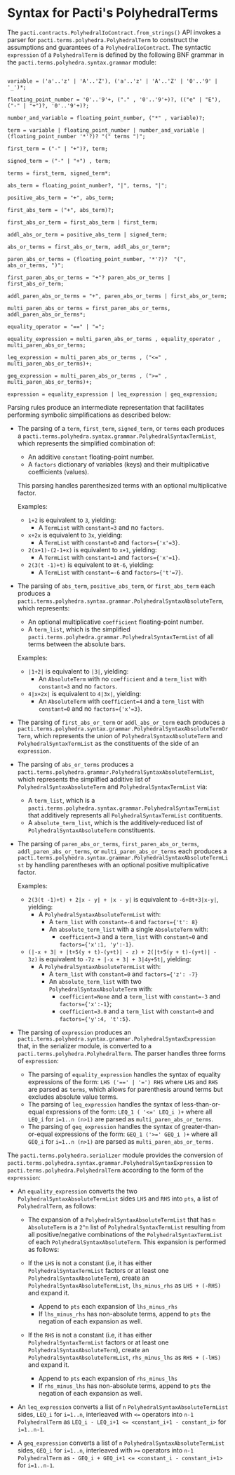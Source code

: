 # Syntax for Pacti's PolyhedralTerms

The `pacti.contracts.PolyhedralIoContract.from_strings()` API invokes a parser for `pacti.terms.polyhedra.PolyhedralTerm` to construct the assumptions and guarantees of a `PolyhedralIoContract`. The syntactic `expression` of a `PolyhedralTerm` is defined by the following BNF grammar in the `pacti.terms.polyhedra.syntax.grammar` module:

```text

variable = ('a'..'z' | 'A'..'Z'), ('a'..'z' | 'A'..'Z' | '0'..'9' | '_')*;

floating_point_number = '0'..'9'+, ("." , '0'..'9'+)?, (("e" | "E"), ("-" | "+")?, '0'..'9'+)?;

number_and_variable = floating_point_number, ("*" , variable)?;

term = variable | floating_point_number | number_and_variable | (floating_point_number '*'?)? "(" terms ")";

first_term = ("-" | "+")?, term;

signed_term = ("-" | "+") , term;

terms = first_term, signed_term*;

abs_term = floating_point_number?, "|", terms, "|";

positive_abs_term = "+", abs_term;

first_abs_term = ("+", abs_term)?;

first_abs_or_term = first_abs_term | first_term;

addl_abs_or_term = positive_abs_term | signed_term;

abs_or_terms = first_abs_or_term, addl_abs_or_term*;

paren_abs_or_terms = (floating_point_number, '*'?)?  "(", abs_or_terms, ")";

first_paren_abs_or_terms = "+"? paren_abs_or_terms | first_abs_or_term;

addl_paren_abs_or_terms = "+", paren_abs_or_terms | first_abs_or_term;

multi_paren_abs_or_terms = first_paren_abs_or_terms, addl_paren_abs_or_terms*;

equality_operator = "==" | "=";

equality_expression = multi_paren_abs_or_terms , equality_operator , multi_paren_abs_or_terms;

leq_expression = multi_paren_abs_or_terms , ("<=" , multi_paren_abs_or_terms)+;

geq_expression = multi_paren_abs_or_terms , (">=" , multi_paren_abs_or_terms)+;

expression = equality_expression | leq_expression | geq_expression;
```

Parsing rules produce an intermediate representation that facilitates performing symbolic simplifications as described below:

- The parsing of a `term`, `first_term`, `signed_term`, or `terms` each produces a `pacti.terms.polyhedra.syntax.grammar.PolyhedralSyntaxTermList`, which represents the simplified combination of:
  - An additive `constant` floating-point number.
  - A `factors` dictionary of variables (keys) and their multiplicative coefficients (values).

  This parsing handles parenthesized terms with an optional multiplicative factor.

  Examples:
  - `1+2` is equivalent to `3`, yielding:
    - A `TermList` with `constant=3` and no `factors`.
  - `x+2x` is equivalent to `3x`, yielding:
    - A `TermList` with `constant=0` and `factors={'x'=3}`.
  - `2(x+1)-(2-1+x)` is equivalent to `x+1`, yielding:
    - A `TermList` with `constant=1` and `factors={'x'=1}`.
  - `2(3(t -1)+t)` is equivalent to `8t-6`, yielding:
    - A `TermList` with `constant=-6` and `factors={'t'=7}`.

- The parsing of `abs_term`, `positive_abs_term`, or `first_abs_term` each produces a `pacti.terms.polyhedra.syntax.grammar.PolyhedralSyntaxAbsoluteTerm`, which represents:
  - An optional multiplicative `coefficient` floating-point number.
  - A `term_list`, which is the simplified `pacti.terms.polyhedra.grammar.PolyhedralSyntaxTermList` of all terms between the absolute bars.

  Examples:
  - `|1+2|` is equivalent to `|3|`, yielding:
    - An `AbsoluteTerm` with no `coefficient` and a `term_list` with `constant=3` and no `factors`.
  - `4|x+2x|` is equivalent to `4|3x|`, yielding:
    - An `AbsoluteTerm` with `coefficient=4` and a `term_list` with `constant=0` and no `factors={'x'=3}`.
  
- The parsing of `first_abs_or_term` or `addl_abs_or_term` each produces a `pacti.terms.polyhedra.syntax.grammar.PolyhedralSyntaxAbsoluteTermOrTerm`, which represents the union of `PolyhedralSyntaxAbsoluteTerm` and `PolyhedralSyntaxTermList` as the constituents of the side of an `expression`.

- The parsing of `abs_or_terms` produces a `pacti.terms.polyhedra.grammar.PolyhedralSyntaxAbsoluteTermList`, which represents the simplified additive list of `PolyhedralSyntaxAbsoluteTerm` and `PolyhedralSyntaxTermList` via:
  - A `term_list`, which is a `pacti.terms.polyhedra.syntax.grammar.PolyhedralSyntaxTermList` that additively represents all `PolyhedralSyntaxTermList` contituents.
  - A `absolute_term_list`, which is the additively-reduced list of `PolyhedralSyntaxAbsoluteTerm` constituents.

- The parsing of `paren_abs_or_terms`, `first_paren_abs_or_terms`, `addl_paren_abs_or_terms`, or `multi_paren_abs_or_terms` each produces a `pacti.terms.polyhedra.syntax.grammar.PolyhedralSyntaxAbsoluteTermList` by handling parentheses with an optional positive multiplicative factor.

  Examples:
  - `2(3(t -1)+t) + 2|x - y| + |x - y|` is equivalent to `-6+8t+3|x-y|`, yielding:
    - A `PolyhedralSyntaxAbsoluteTermList` with:
      - A `term_list` with `constant=-6` and `factors={'t': 8}`
      - An `absolute_term_list` with a single `AbsoluteTerm` with:
        - `coefficient=3` and a `term_list` with `constant=0` and `factors={'x':1, 'y':-1}`.
  - `(|-x + 3| + |t+5(y + t)-(y+t)| - z) + 2(|t+5(y + t)-(y+t)| - 3z)` is equivalent to `-7z + |-x + 3| + 3|4y+5t|`, yielding:
    - A `PolyhedralSyntaxAbsoluteTermList` with:
      - A `term_list` with `constant=0` and `factors={'z': -7}`
      - An `absolute_term_list` with two `PolyhedralSyntaxAbsoluteTerm` with:
        - `coefficient=None` and a `term_list` with `constant=-3` and `factors={'x':-1}`;
        - `coefficient=3.0` and a `term_list` with `constant=0` and `factors={'y':4, 't':5}`.

- The parsing of `expression` produces an `pacti.terms.polyhedra.syntax.grammar.PolyhedralSyntaxExpression` that, in the serializer module, is converted to a `pacti.terms.polyhedra.PolyhedralTerm`. The parser handles three forms of `expression`:
  - The parsing of `equality_expression` handles the syntax of equality expressions of the form: `LHS ('==' | '=') RHS` where `LHS` and `RHS` are parsed as `terms`,
    which allows for parenthesis around terms but excludes absolute value terms.
  - The parsing of `leq_expression` handles the syntax of less-than-or-equal expressions of the form: `LEQ_1 ( '<=' LEQ_i )+` where all `LEQ_i` for `i=1..n (n>1)` are parsed as `multi_paren_abs_or_terms`.
  - The parsing of `geq_expression` handles the syntax of greater-than-or-equal expressions of the form: `GEQ_1 ('>=' GEQ_i )+` where all `GEQ_i` for `i=1..n (n>1)` are parsed as `multi_paren_abs_or_terms`.

The `pacti.terms.polyhedra.serializer` module provides the conversion of `pacti.terms.polyhedra.syntax.grammar.PolyhedralSyntaxExpression` to `pacti.terms.polyhedra.PolyhedralTerm` according to the form of the `expression`:

- An `equality_expression` converts the two `PolyhedralSyntaxAbsoluteTermList` sides `LHS` and `RHS` into `pts`, a list of `PolyhedralTerm`, as follows:

  - The expansion of a `PolyhedralSyntaxAbsoluteTermList` that has `n` `AbsoluteTerm` is a `2^n` list of `PolyhedralSyntaxTermList` resulting from all positive/negative combinations of the `PolyhedralSyntaxTermList` of each `PolyhedralSyntaxAbsoluteTerm`. This expansion is performed as follows:
  
  - If the `LHS` is not a constant (i.e, it has either `PolyhedralSyntaxTermList` factors or at least one `PolyhedralSyntaxAbsoluteTerm`), create an `PolyhedralSyntaxAbsoluteTermList`, `lhs_minus_rhs` as `LHS + (-RHS)` and expand it.
    - Append to `pts` each expansion of `lhs_minus_rhs`
    - If `lhs_minus_rhs` has non-absolute terms, append to `pts` the negation of each expansion as well.
  
  - If the `RHS` is not a constant (i.e, it has either `PolyhedralSyntaxTermList` factors or at least one `PolyhedralSyntaxAbsoluteTerm`), create an `PolyhedralSyntaxAbsoluteTermList`, `rhs_minus_lhs` as `RHS + (-lHS)` and expand it.
    - Append to `pts` each expansion of `rhs_minus_lhs`
    - If `rhs_minus_lhs` has non-absolute terms, append to `pts` the negation of each expansion as well.
  
- An `leq_expression` converts a list of `n` `PolyhedralSyntaxAbsoluteTermList` sides, `LEQ_i` for `i=1..n`, interleaved with `<=` operators into `n-1` `PolyhedralTerm` as `LEQ_i - LEQ_i+1 <= <constant_i+1 - constant_i>` for `i=1..n-1`.

- A `geq_expression` converts a list of `n` `PolyhedralSyntaxAbsoluteTermList` sides, `GEQ_i` for `i=1..n`, interleaved with `>=` operators into `n-1` `PolyhedralTerm` as `- GEQ_i + GEQ_i+1 <= <constant_i - constant_i+1>` for `i=1..n-1`.
